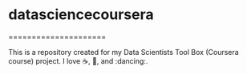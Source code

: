 # datasciencecoursera
=====================

This is a repository created for my Data Scientists Tool Box (Coursera course) project.
I love :coffee:, :pizza:, and :dancing:.
